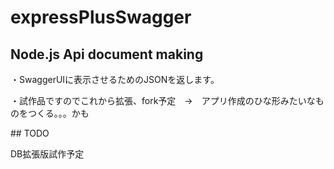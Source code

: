 # expressPlusSwagger
<h2>Node.js Api document making</h2>

<p>・SwaggerUIに表示させるためのJSONを返します。</p>
<p>・試作品ですのでこれから拡張、fork予定　→　アプリ作成のひな形みたいなものをつくる。。。かも</p>
## TODO
<p>DB拡張版試作予定</p>
